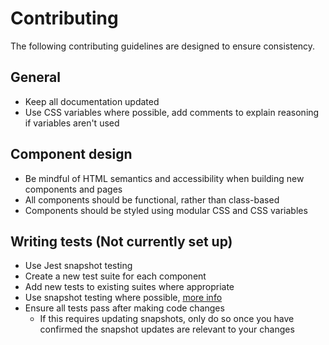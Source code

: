 # Contributing

The following contributing guidelines are designed to ensure consistency.

## General

- Keep all documentation updated
- Use CSS variables where possible, add comments to explain reasoning if variables aren't used

## Component design

- Be mindful of HTML semantics and accessibility when building new components and pages
- All components should be functional, rather than class-based
- Components should be styled using modular CSS and CSS variables

## Writing tests (Not currently set up)

- Use Jest snapshot testing
- Create a new test suite for each component
- Add new tests to existing suites where appropriate
- Use snapshot testing where possible, [more info](https://jestjs.io/docs/snapshot-testing)
- Ensure all tests pass after making code changes
  - If this requires updating snapshots, only do so once you have confirmed the snapshot updates are relevant to your changes
